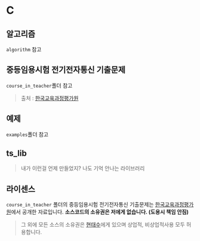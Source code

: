 # C

## 알고리즘
`algorithm` 참고

## 중등임용시험 전기전자통신 기출문제
`course_in_teacher`폴더 참고
>출처 : [한국교육과정평가원](http://www.kice.re.kr/main.do?s=kice)

## 예제
`examples`폴더 참고

## ts_lib
>내가 이런걸 언제 만들었지? 나도 기억 안나는 라이브러리

## 라이센스
`course_in_teacher` 폴더의 중등임용시험 전기전자통신 기출문제는 [한국교육과정평가원](http://www.kice.re.kr/main.do?s=kice)에서 공개한 자료입니다. **소스코드의 소유권은 저에게 없습니다. (도용시 책임 안짐)**

>그 외에 모든 소스의 소유권은 [현태수](https://github.com/qvil)에게 있으며 상업적, 비상업적사용 모두 허용합니다.